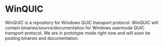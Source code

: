 # WinQUIC
WinQUIC is a repository for Windows QUIC transport protocol.  WinQUIC will contain binaries/source/documentation for Windows usermode QUIC transport protocol.  We are in prototype mode right now and will soon be posting binaries and documentation.
